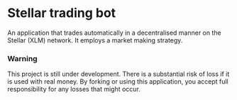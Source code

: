 # Stellar trading bot
An application that trades automatically in a decentralised manner on the Stellar (XLM) network. It employs a market making strategy.

### Warning
This project is still under development. There is a substantial risk of loss if it is used with real money. By forking or using this application, you accept full responsibility for any losses that might occur.
